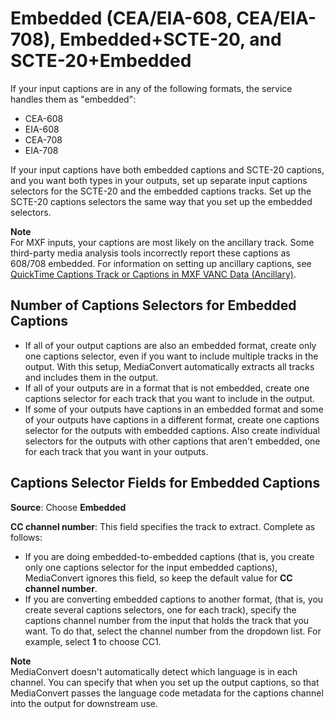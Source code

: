 # Embedded \(CEA/EIA\-608, CEA/EIA\-708\), Embedded\+SCTE\-20, and SCTE\-20\+Embedded<a name="embedded"></a>

If your input captions are in any of the following formats, the service handles them as "embedded":
+ CEA\-608
+ EIA\-608
+ CEA\-708
+ EIA\-708

If your input captions have both embedded captions and SCTE\-20 captions, and you want both types in your outputs, set up separate input captions selectors for the SCTE\-20 and the embedded captions tracks\. Set up the SCTE\-20 captions selectors the same way that you set up the embedded selectors\.

**Note**  
For MXF inputs, your captions are most likely on the ancillary track\. Some third\-party media analysis tools incorrectly report these captions as 608/708 embedded\. For information on setting up ancillary captions, see [QuickTime Captions Track or Captions in MXF VANC Data \(Ancillary\)](ancillary.md)\.

## Number of Captions Selectors for Embedded Captions<a name="embedded-how-many-caption-selectors"></a>
+ If all of your output captions are also an embedded format, create only one captions selector, even if you want to include multiple tracks in the output\. With this setup, MediaConvert automatically extracts all tracks and includes them in the output\.
+ If all of your outputs are in a format that is not embedded, create one captions selector for each track that you want to include in the output\.
+ If some of your outputs have captions in an embedded format and some of your outputs have captions in a different format, create one captions selector for the outputs with embedded captions\. Also create individual selectors for the outputs with other captions that aren't embedded, one for each track that you want in your outputs\.

## Captions Selector Fields for Embedded Captions<a name="embedded-caption-selector-fields"></a>

**Source**: Choose **Embedded**

**CC channel number**: This field specifies the track to extract\. Complete as follows: 
+ If you are doing embedded\-to\-embedded captions \(that is, you create only one captions selector for the input embedded captions\), MediaConvert ignores this field, so keep the default value for **CC channel number**\.
+ If you are converting embedded captions to another format, \(that is, you create several captions selectors, one for each track\), specify the captions channel number from the input that holds the track that you want\. To do that, select the channel number from the dropdown list\. For example, select **1** to choose CC1\.

**Note**  
MediaConvert doesn't automatically detect which language is in each channel\. You can specify that when you set up the output captions, so that MediaConvert passes the language code metadata for the captions channel into the output for downstream use\.